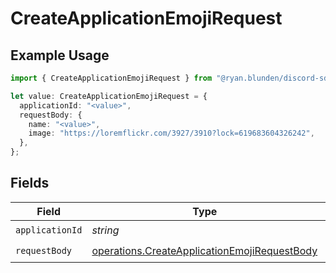 # CreateApplicationEmojiRequest

## Example Usage

```typescript
import { CreateApplicationEmojiRequest } from "@ryan.blunden/discord-sdk/models/operations";

let value: CreateApplicationEmojiRequest = {
  applicationId: "<value>",
  requestBody: {
    name: "<value>",
    image: "https://loremflickr.com/3927/3910?lock=619683604326242",
  },
};
```

## Fields

| Field                                                                                                        | Type                                                                                                         | Required                                                                                                     | Description                                                                                                  |
| ------------------------------------------------------------------------------------------------------------ | ------------------------------------------------------------------------------------------------------------ | ------------------------------------------------------------------------------------------------------------ | ------------------------------------------------------------------------------------------------------------ |
| `applicationId`                                                                                              | *string*                                                                                                     | :heavy_check_mark:                                                                                           | N/A                                                                                                          |
| `requestBody`                                                                                                | [operations.CreateApplicationEmojiRequestBody](../../models/operations/createapplicationemojirequestbody.md) | :heavy_check_mark:                                                                                           | N/A                                                                                                          |